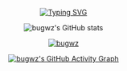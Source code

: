 <div align="center">
  
<!-- dynamic typing effect 动态打字效果 -->
[![Typing SVG](https://readme-typing-svg.demolab.com?font=Fira+Code&pause=1000&width=435&lines=console.log(%22Hello%2C%20World%22)&center=true&size=27)](https://git.io/typing-svg)

![bugwz's GitHub stats](https://github-readme-stats.vercel.app/api?username=bugwz&show_icons=true&theme=transparent)

[![bugwz](https://github-profile-trophy.vercel.app/?username=bugwz)](https://github.com/ryo-ma/github-profile-trophy)

[![bugwz's GitHub Activity Graph](https://github-readme-activity-graph.vercel.app/graph?username=bugwz&theme=minimal)](https://github.com/ashutosh00710/github-readme-activity-graph)

</div>

